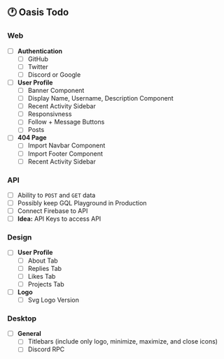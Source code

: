 ## 🕐 Oasis Todo

### Web
- [ ] **Authentication**
  - [ ] GitHub 
  - [ ] Twitter 
  - [ ] Discord or Google 
- [ ] **User Profile**
  - [ ] Banner Component 
  - [ ] Display Name, Username, Description Component
  - [ ] Recent Activity Sidebar
  - [ ] Responsivness 
  - [ ] Follow + Message Buttons
  - [ ] Posts
- [ ] **404 Page**
  - [ ] Import Navbar Component 
  - [ ] Import Footer Component
  - [ ] Recent Activity Sidebar

### API
- [ ] Ability to `POST` and `GET` data
- [ ] Possibly keep GQL Playground in Production  
- [ ] Connect Firebase to API
- [ ] **Idea:** API Keys to access API 

### Design
- [ ] **User Profile**
  - [ ] About Tab 
  - [ ] Replies Tab
  - [ ] Likes Tab
  - [ ] Projects Tab
- [ ] **Logo**
  - [ ] Svg Logo Version

### Desktop
- [ ] **General**
  - [ ] Titlebars (include only logo, minimize, maximize, and close icons)  
  - [ ] Discord RPC
